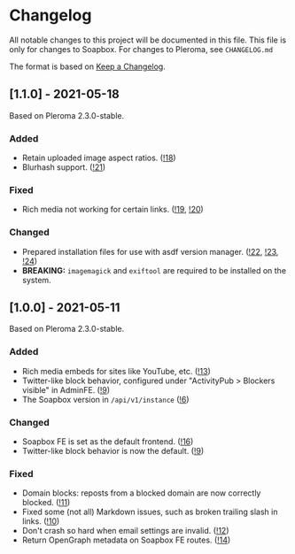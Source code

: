 # Changelog

All notable changes to this project will be documented in this file.
This file is only for changes to Soapbox.
For changes to Pleroma, see `CHANGELOG.md`

The format is based on [Keep a Changelog](https://keepachangelog.com/en/1.0.0/).

## [1.1.0] - 2021-05-18

Based on Pleroma 2.3.0-stable.

### Added
- Retain uploaded image aspect ratios. ([!18](https://gitlab.com/soapbox-pub/soapbox/-/merge_requests/18))
- Blurhash support. ([!21](https://gitlab.com/soapbox-pub/soapbox/-/merge_requests/21))

### Fixed
- Rich media not working for certain links. ([!19](https://gitlab.com/soapbox-pub/soapbox/-/merge_requests/19), [!20](https://gitlab.com/soapbox-pub/soapbox/-/merge_requests/20))

### Changed
- Prepared installation files for use with asdf version manager. ([!22](https://gitlab.com/soapbox-pub/soapbox/-/merge_requests/22), [!23](https://gitlab.com/soapbox-pub/soapbox/-/merge_requests/23), [!24](https://gitlab.com/soapbox-pub/soapbox/-/merge_requests/24))
- **BREAKING:** `imagemagick` and `exiftool` are required to be installed on the system.

## [1.0.0] - 2021-05-11

Based on Pleroma 2.3.0-stable.

### Added
- Rich media embeds for sites like YouTube, etc. ([!13](https://gitlab.com/soapbox-pub/soapbox/-/merge_requests/13))
- Twitter-like block behavior, configured under "ActivityPub > Blockers visible" in AdminFE. ([!9](https://gitlab.com/soapbox-pub/soapbox/-/merge_requests/9))
- The Soapbox version in `/api/v1/instance` ([!6](https://gitlab.com/soapbox-pub/soapbox/-/merge_requests/6))

### Changed
- Soapbox FE is set as the default frontend. ([!16](https://gitlab.com/soapbox-pub/soapbox/-/merge_requests/16))
- Twitter-like block behavior is now the default. ([!9](https://gitlab.com/soapbox-pub/soapbox/-/merge_requests/9))

### Fixed
- Domain blocks: reposts from a blocked domain are now correctly blocked. ([!11](https://gitlab.com/soapbox-pub/soapbox/-/merge_requests/11))
- Fixed some (not all) Markdown issues, such as broken trailing slash in links. ([!10](https://gitlab.com/soapbox-pub/soapbox/-/merge_requests/10))
- Don't crash so hard when email settings are invalid. ([!12](https://gitlab.com/soapbox-pub/soapbox/-/merge_requests/12))
- Return OpenGraph metadata on Soapbox FE routes. ([!14](https://gitlab.com/soapbox-pub/soapbox/-/merge_requests/14))
